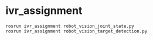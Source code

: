 ivr_assignment
==============

```
rosrun ivr_assignment robot_vision_joint_state.py
rosrun ivr_assignment robot_vision_target_detection.py
```
